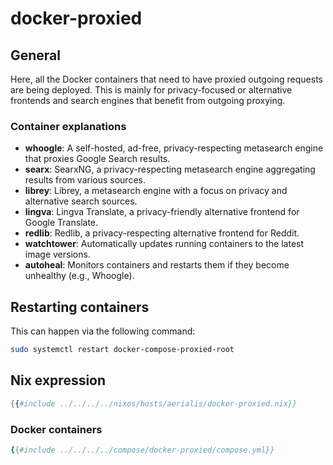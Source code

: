 # docker-proxied

## General

Here, all the Docker containers that need to have proxied outgoing requests are being deployed. This is mainly for privacy-focused or alternative frontends and search engines that benefit from outgoing proxying.

### Container explanations

- **whoogle**: A self-hosted, ad-free, privacy-respecting metasearch engine that proxies Google Search results.
- **searx**: SearxNG, a privacy-respecting metasearch engine aggregating results from various sources.
- **librey**: Librey, a metasearch engine with a focus on privacy and alternative search sources.
- **lingva**: Lingva Translate, a privacy-friendly alternative frontend for Google Translate.
- **redlib**: Redlib, a privacy-respecting alternative frontend for Reddit.
- **watchtower**: Automatically updates running containers to the latest image versions.
- **autoheal**: Monitors containers and restarts them if they become unhealthy (e.g., Whoogle).

## Restarting containers

This can happen via the following command:

```bash
sudo systemctl restart docker-compose-proxied-root
```

## Nix expression

```nix
{{#include ../../../../nixos/hosts/aerialis/docker-proxied.nix}}
```

### Docker containers

```yaml
{{#include ../../../../compose/docker-proxied/compose.yml}}
```
